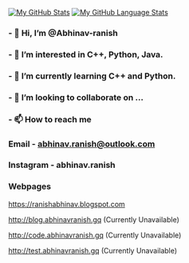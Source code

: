 [![My GitHub Stats](https://github-readme-stats.vercel.app/api/?username=abhinav-ranish&count_private=true&theme=tokyonight&showicons=true)]()
[![My GitHub Language Stats](https://github-readme-stats.vercel.app/api/top-langs/?username=abhinav-ranish&langs_count=5&theme=tokyonight)]()

###  - 👋 Hi, I’m @Abhinav-ranish
###  - 👀 I’m interested in C++, Python, Java.
###  - 🌱 I’m currently learning C++ and Python.
###  - 💞️ I’m looking to collaborate on ...
###  - 📫 How to reach me 
###    Email      - abhinav.ranish@outlook.com
###   Instagram  - abhinav.ranish
###   Webpages
https://ranishabhinav.blogspot.com

http://blog.abhinavranish.gq (Currently Unavailable)

http://code.abhinavranish.gq (Currently Unavailable)

http://test.abhinavranish.gq (Currently Unavailable)
<!---
Abhinav-ranish/Abhinav-ranish is a ✨ special ✨ repository because its `README.md` (this file) appears on your GitHub profile.
You can click the Preview link to take a look at your changes.
--->
